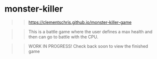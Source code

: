 # monster-killer

>> https://clementschris.github.io/monster-killer-game

>> This is a battle game where the user defines a max health and then can go to battle with the CPU.

>> WORK IN PROGRESS! Check back soon to view the finished game